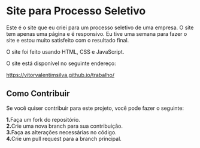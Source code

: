 # Site para Processo Seletivo

Este é o site que eu criei para um processo seletivo de uma empresa. O site tem apenas uma página e é responsivo. Eu tive uma semana para fazer o site e estou muito satisfeito com o resultado final.

O site foi feito usando HTML, CSS e JavaScript.

O site está disponível no seguinte endereço:

https://vitorvalentimsilva.github.io/trabalho/

<h2>Como Contribuir</h2>
Se você quiser contribuir para este projeto, você pode fazer o seguinte:<br>

<strong>1.</strong>Faça um fork do repositório.<br>
<strong>2.</strong>Crie uma nova branch para sua contribuição.<br>
<strong>3.</strong>Faça as alterações necessárias no código.<br>
<strong>4.</strong>Crie um pull request para a branch principal.<br>
